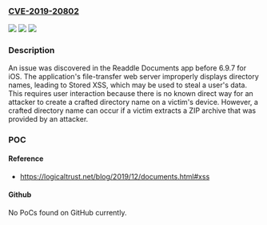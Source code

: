 ### [CVE-2019-20802](https://cve.mitre.org/cgi-bin/cvename.cgi?name=CVE-2019-20802)
![](https://img.shields.io/static/v1?label=Product&message=n%2Fa&color=blue)
![](https://img.shields.io/static/v1?label=Version&message=n%2Fa&color=blue)
![](https://img.shields.io/static/v1?label=Vulnerability&message=n%2Fa&color=brighgreen)

### Description

An issue was discovered in the Readdle Documents app before 6.9.7 for iOS. The application's file-transfer web server improperly displays directory names, leading to Stored XSS, which may be used to steal a user's data. This requires user interaction because there is no known direct way for an attacker to create a crafted directory name on a victim's device. However, a crafted directory name can occur if a victim extracts a ZIP archive that was provided by an attacker.

### POC

#### Reference
- https://logicaltrust.net/blog/2019/12/documents.html#xss

#### Github
No PoCs found on GitHub currently.

